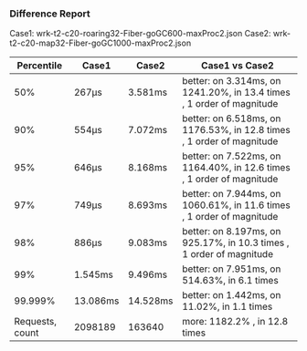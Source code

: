 ### Difference Report
Case1: wrk-t2-c20-roaring32-Fiber-goGC600-maxProc2.json
Case2: wrk-t2-c20-map32-Fiber-goGC1000-maxProc2.json

|Percentile|Case1|Case2|Case1 vs Case2|
|---|---|---|---|
|50%|267µs|3.581ms|better: on 3.314ms, on 1241.20%, in 13.4 times , 1 order of magnitude|
|90%|554µs|7.072ms|better: on 6.518ms, on 1176.53%, in 12.8 times , 1 order of magnitude|
|95%|646µs|8.168ms|better: on 7.522ms, on 1164.40%, in 12.6 times , 1 order of magnitude|
|97%|749µs|8.693ms|better: on 7.944ms, on 1060.61%, in 11.6 times , 1 order of magnitude|
|98%|886µs|9.083ms|better: on 8.197ms, on 925.17%, in 10.3 times , 1 order of magnitude|
|99%|1.545ms|9.496ms|better: on 7.951ms, on 514.63%, in 6.1 times |
|99.999%|13.086ms|14.528ms|better: on 1.442ms, on 11.02%, in 1.1 times |
|Requests, count|2098189|163640|more: 1182.2% , in 12.8 times |
